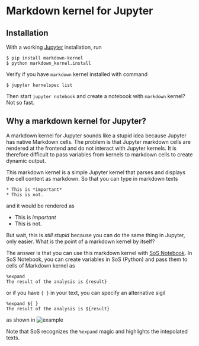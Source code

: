 # Markdown kernel for Jupyter

## Installation

With a working [Jupyter](http://jupyter.org/) installation, run

```
$ pip install markdown-kernel
$ python markdown_kernel.install
```

Verify if you have `markdown` kernel installed with command

```
$ jupyter kernelspec list
```

Then start `jupyter notebook` and create a notebook with `markdown` kernel? Not so fast.

## Why a markdown kernel for Jupyter?

A markdown kernel for Jupyter sounds like a stupid idea because Jupyter has
native Markdown cells. The problem is that Jupyter markdown cells are
rendered at the frontend and do not interact with Jupyter kernels.
It is therefore difficult to pass variables from kernels to markdown cells
to create dynamic output.

This markdown kernel is a simple Jupyter kernel that parses and displays
the cell content as markdown. So that you can type in markdown texts

```
* This is *important*
* This is not. 
```

and it would be rendered as

* This is *important*
* This is not. 


But wait, this is *still stupid* because you can do the same thing in
Jupyter, only easier. What is the point of a markdown kernel by itself?

The answer is that you can use this markdown kernel with [SoS
Notebook](http://vatlab.github.com/sos-docs). In SoS Notebook, you can
create variables in SoS (Python) and pass them to cells of Markdown kernel
as

```
%expand
The result of the analysis is {result}
```

or if you have `{ }` in your text, you can specify an alternative sigil

```
%expand ${ }
The result of the analysis is ${result}
```
as shown in
![example](https://user-images.githubusercontent.com/9889312/37932344-e1c13e96-310d-11e8-963c-5fe26c6523d1.png)

Note that SoS recognizes the `%expand` magic and highlights the intepolated texts.
